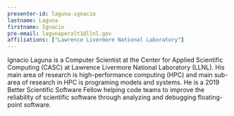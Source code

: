```yaml
---
presenter-id: laguna-ignacio
lastname: Laguna
firstname: Ignacio
pre-email: lagunaperalt1@llnl.gov
affiliations: ["Lawrence Livermore National Laboratory"]
---
```

Ignacio Laguna is a Computer Scientist at the
Center for Applied Scientific Computing (CASC) at Lawrence Livermore
National Laboratory (LLNL). His main area of research is
high-performance computing (HPC) and main sub-area of research in HPC
is programing models and systems. He is a 2019 Better Scientific
Software Fellow helping code teams to improve the reliability of
scientific software through analyzing and debugging floating-point
software.
